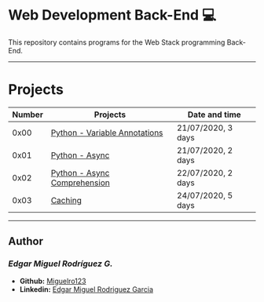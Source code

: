 # Web Development Back-End :computer:

This repository contains programs for the Web Stack programming Back-End.

---

# Projects

Number | Projects | Date and time
----------- | ----------- | -----------
0x00 | [Python - Variable Annotations](./0x00-python_variable_annotations) | 21/07/2020, 3 days
0x01 | [Python - Async](./0x01-python_async_function) | 21/07/2020, 2 days
0x02 | [Python - Async Comprehension](./0x02-python_async_comprehension) | 22/07/2020, 2 days
0x03 | [Caching](./0x03-caching) | 24/07/2020, 5 days

---

## Author
### _Edgar Miguel Rodríguez G._

- **Github:** [Miguelro123](https://github.com/Miguelro123) 
- **Linkedin:** [Edgar Miguel Rodriguez Garcia](https://www.linkedin.com/in/edgar-miguel-rodriguez-garcia-20a5281a2/)
